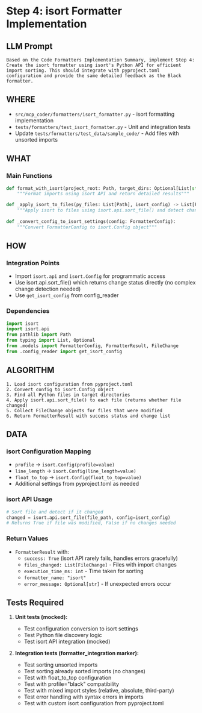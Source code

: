 # Step 4: isort Formatter Implementation

## LLM Prompt
```
Based on the Code Formatters Implementation Summary, implement Step 4: Create the isort formatter using isort's Python API for efficient import sorting. This should integrate with pyproject.toml configuration and provide the same detailed feedback as the Black formatter.
```

## WHERE
- `src/mcp_coder/formatters/isort_formatter.py` - isort formatting implementation  
- `tests/formatters/test_isort_formatter.py` - Unit and integration tests
- Update `tests/formatters/test_data/sample_code/` - Add files with unsorted imports

## WHAT
### Main Functions
```python
def format_with_isort(project_root: Path, target_dirs: Optional[List[str]] = None) -> FormatterResult:
    """Format imports using isort API and return detailed results"""

def _apply_isort_to_files(py_files: List[Path], isort_config) -> List[FileChange]:
    """Apply isort to files using isort.api.sort_file() and detect changes"""
    
def _convert_config_to_isort_settings(config: FormatterConfig):
    """Convert FormatterConfig to isort.Config object"""
```

## HOW
### Integration Points
- Import `isort.api` and `isort.Config` for programmatic access
- Use isort.api.sort_file() which returns change status directly (no complex change detection needed)
- Use `get_isort_config` from config_reader

### Dependencies
```python
import isort
import isort.api
from pathlib import Path
from typing import List, Optional
from .models import FormatterConfig, FormatterResult, FileChange
from .config_reader import get_isort_config
```

## ALGORITHM
```
1. Load isort configuration from pyproject.toml  
2. Convert config to isort.Config object
3. Find all Python files in target directories
4. Apply isort.api.sort_file() to each file (returns whether file changed)
5. Collect FileChange objects for files that were modified
6. Return FormatterResult with success status and change list
```

## DATA
### isort Configuration Mapping
- `profile` → `isort.Config(profile=value)`
- `line_length` → `isort.Config(line_length=value)`
- `float_to_top` → `isort.Config(float_to_top=value)`
- Additional settings from pyproject.toml as needed

### isort API Usage
```python
# Sort file and detect if it changed
changed = isort.api.sort_file(file_path, config=isort_config)
# Returns True if file was modified, False if no changes needed
```

### Return Values
- `FormatterResult` with:
  - `success: True` (isort API rarely fails, handles errors gracefully)
  - `files_changed: List[FileChange]` - Files with import changes
  - `execution_time_ms: int` - Time taken for sorting
  - `formatter_name: "isort"`
  - `error_message: Optional[str]` - If unexpected errors occur

## Tests Required
1. **Unit tests (mocked):**
   - Test configuration conversion to isort settings
   - Test Python file discovery logic
   - Test isort API integration (mocked)
   
2. **Integration tests (formatter_integration marker):**
   - Test sorting unsorted imports
   - Test sorting already sorted imports (no changes)
   - Test with float_to_top configuration
   - Test with profile="black" compatibility
   - Test with mixed import styles (relative, absolute, third-party)
   - Test error handling with syntax errors in imports
   - Test with custom isort configuration from pyproject.toml
